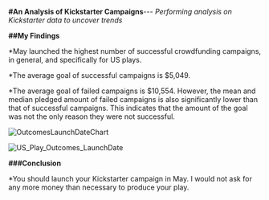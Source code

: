 **#An Analysis of Kickstarter Campaigns**---
_Performing analysis on Kickstarter data to uncover trends_

**##My Findings**

*May launched the highest number of successful crowdfunding campaigns, in general, and specifically for US plays.

*The average goal of successful campaigns is $5,049.

*The average goal of failed campaigns is $10,554. However, the mean and median pledged amount of failed campaigns is also significantly lower than that of successful campaigns. This indicates that the amount of the goal was not the only reason they were not successful.

![OutcomesLaunchDateChart](https://user-images.githubusercontent.com/100643519/158035286-05424ab2-5f2f-4c62-bccc-23b78d558b80.png)

![US_Play_Outcomes_LaunchDate](https://user-images.githubusercontent.com/100643519/158035305-3d9f2159-0f3c-4865-aae0-572f395c6219.png)

**###Conclusion**

*You should launch your Kickstarter campaign in May. I would not ask for any more money than necessary to produce your play.
